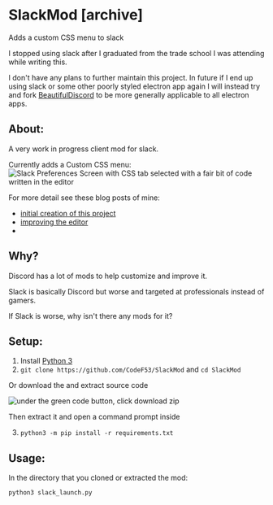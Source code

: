 # SlackMod [archive]
Adds a custom CSS menu to slack

I stopped using slack after I graduated from the trade school I was attending while writing this.

I don't have any plans to further maintain this project. In future if I end up using slack or some other poorly styled electron app again I will instead try and fork [BeautifulDiscord](https://github.com/leovoel/BeautifulDiscord) to be more generally applicable to all electron apps.

## About:
A very work in progress client mod for slack.

Currently adds a Custom CSS menu:
![Slack Preferences Screen with CSS tab selected with a fair bit of code written in the editor](https://i.imgur.com/UUxtgQj.png)

For more detail see these blog posts of mine: 
- [initial creation of this project](https://dev.to/f53/adding-a-custom-css-menu-to-slack-1090)
- [improving the editor](https://dev.to/f53/slack-mod-improving-the-editor-4hbn)
- 

## Why?
Discord has a lot of mods to help customize and improve it. 

Slack is basically Discord but worse and targeted at professionals instead of gamers.

If Slack is worse, why isn't there any mods for it?

## Setup:
1. Install [Python 3](https://www.python.org/downloads/)
2. `git clone https://github.com/CodeF53/SlackMod` and `cd SlackMod`

Or download the and extract source code 

![under the green code button, click download zip](https://i.imgur.com/vUtt1im.png) 

Then extract it and open a command prompt inside

3. `python3 -m pip install -r requirements.txt`

## Usage:
In the directory that you cloned or extracted the mod:
```
python3 slack_launch.py
```
